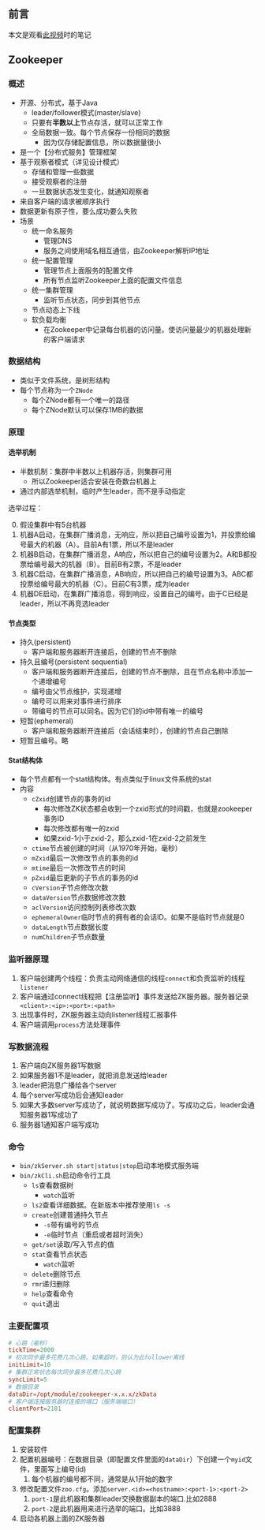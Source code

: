 ## 前言

本文是观看[此视频](https://www.bilibili.com/video/BV1Y4411B7jy)时的笔记

## Zookeeper

### 概述

- 开源、分布式，基于Java
  - leader/follower模式(master/slave)
  - 只要有**半数以上**节点存活，就可以正常工作
  - 全局数据一致。每个节点保存一份相同的数据
    - 因为仅存储配置信息，所以数据量很小
- 是一个【分布式服务】管理框架
- 基于观察者模式（详见设计模式）
  - 存储和管理一些数据
  - 接受观察者的注册
  - 一旦数据状态发生变化，就通知观察者
- 来自客户端的请求被顺序执行
- 数据更新有原子性，要么成功要么失败
- 场景
  - 统一命名服务
    - 管理DNS
    - 服务之间使用域名相互通信，由Zookeeper解析IP地址
  - 统一配置管理
    - 管理节点上面服务的配置文件
    - 所有节点监听Zookeeper上面的配置文件信息
  - 统一集群管理
    - 监听节点状态，同步到其他节点
  - 节点动态上下线
  - 软负载均衡
    - 在Zookeeper中记录每台机器的访问量。使访问量最少的机器处理新的客户端请求

### 数据结构

- 类似于文件系统，是树形结构
- 每个节点称为一个`ZNode`
  - 每个ZNode都有一个唯一的路径
  - 每个ZNode默认可以保存1MB的数据

### 原理

#### 选举机制

- 半数机制：集群中半数以上机器存活，则集群可用
  - 所以Zookeeper适合安装在奇数台机器上
- 通过内部选举机制，临时产生leader，而不是手动指定

选举过程：

0. 假设集群中有5台机器
1. 机器A启动，在集群广播消息，无响应，所以把自己编号设置为1，并投票给编号最大的机器（A）。目前A有1票，所以不是leader
2. 机器B启动，在集群广播消息，A响应，所以把自己的编号设置为2。A和B都投票给编号最大的机器（B）。目前B有2票，不是leader
3. 机器C启动，在集群广播消息，AB响应，所以把自己的编号设置为3。ABC都投票给编号最大的机器（C）。目前C有3票，成为leader
4. 机器DE启动，在集群广播消息，得到响应，设置自己的编号。由于C已经是leader，所以不再竞选leader

#### 节点类型

- 持久(persistent)
  - 客户端和服务器断开连接后，创建的节点不删除
- 持久且编号(persistent sequential)
  - 客户端和服务器断开连接后，创建的节点不删除，且在节点名称中添加一个递增编号
  - 编号由父节点维护，实现递增
  - 编号可以用来对事件进行排序
  - 带编号的节点可以同名。因为它们的id中带有唯一的编号
- 短暂(ephemeral)
  - 客户端和服务器断开连接后（会话结束时），创建的节点自己删除
- 短暂且编号。略

#### Stat结构体

- 每个节点都有一个stat结构体。有点类似于linux文件系统的stat
- 内容
  - `cZxid`创建节点的事务的id
    - 每次修改ZK状态都会收到一个zxid形式的时间戳，也就是zookeeper事务ID
    - 每次修改都有唯一的zxid
    - 如果zxid-1小于zxid-2，那么zxid-1在zxid-2之前发生
  - `ctime`节点被创建的时间（从1970年开始，毫秒）
  - `mZxid`最后一次修改节点的事务的id
  - `mtime`最后一次修改节点的时间
  - `pZxid`最后更新的子节点的事务的id
  - `cVersion`子节点修改次数
  - `dataVersion`节点数据修改次数
  - `aclVersion`访问控制列表修改次数
  - `ephemeralOwner`临时节点的拥有者的会话ID。如果不是临时节点就是0
  - `dataLength`节点数据长度
  - `numChildren`子节点数量

### 监听器原理

1. 客户端创建两个线程：负责主动网络通信的线程`connect`和负责监听的线程`listener`
2. 客户端通过connect线程把【注册监听】事件发送给ZK服务器。服务器记录`<client>:<ip>:<port>:<path>`
3. 出现事件时，ZK服务器主动向listener线程汇报事件
4. 客户端调用`process`方法处理事件

### 写数据流程

1. 客户端向ZK服务器1写数据
2. 如果服务器1不是leader，就把消息发送给leader
3. leader把消息广播给各个server
4. 每个server写成功后会通知leader
5. 如果大多数server写成功了，就说明数据写成功了。写成功之后，leader会通知服务器1写成功了
6. 服务器1通知客户端写成功

### 命令

- `bin/zkServer.sh start|status|stop`启动本地模式服务端
- `bin/zkCli.sh`启动命令行工具
  - `ls`查看数据树
    - `watch`监听
  - `ls2`查看详细数据。在新版本中推荐使用`ls -s`
  - `create`创建普通持久节点
    - `-s`带有编号的节点
    - `-e`临时节点（重启或者超时消失）
  - `get/set`读取/写入节点的值
  - `stat`查看节点状态
    - `watch`监听
  - `delete`删除节点
  - `rmr`递归删除
  - `help`查看命令
  - `quit`退出

### 主要配置项

```conf
# 心跳（毫秒）
tickTime=2000
# 初次同步最多花费几次心跳。如果超时，则认为此follower离线
initLimit=10
# 集群正常状态每次同步最多花费几次心跳
syncLimit=5
# 数据目录
dataDir=/opt/module/zookeeper-x.x.x/zkData
# 客户端连接服务器时连接的端口（服务端端口）
clientPort=2181
```

### 配置集群

1. 安装软件
2. 配置机器编号：在数据目录（即配置文件里面的`dataDir`）下创建一个`myid`文件，里面写上编号(id)
   1. 每个机器的编号都不同，通常是从1开始的数字
3. 修改配置文件`zoo.cfg`。添加`server.<id>=<hostname>:<port-1>:<port-2>`
   1. `port-1`是此机器和集群leader交换数据副本的端口.比如2888
   2. `port-2`是此机器用来进行选举的端口。比如3888
4. 启动各机器上面的ZK服务器

